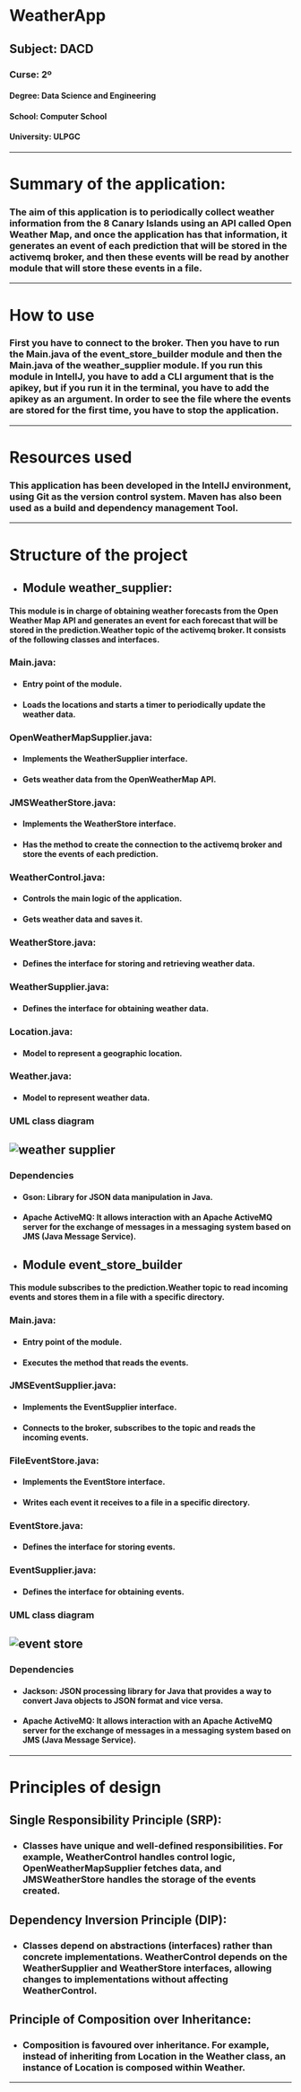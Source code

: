 # WeatherApp

## Subject: DACD
### Curse: 2º

#### Degree: Data Science and Engineering 
#### School: Computer School
#### University: ULPGC

---

# Summary of the application:
### The aim of this application is to periodically collect weather information from the 8 Canary Islands using an API called Open Weather Map, and once the application has that information, it generates an event of each prediction that will be stored in the activemq broker, and then these events will be read by another module that will store these events in a file.

---
# How to use
### First you have to connect to the broker. Then you have to run the Main.java of the event_store_builder module and then the Main.java of the weather_supplier module. If you run this module in IntelIJ, you have to add a CLI argument that is the apikey, but if you run it in the terminal, you have to add the apikey as an argument. In order to see the file where the events are stored for the first time, you have to stop the application.

---

# Resources used
### This application has been developed in the IntelIJ environment, using Git as the version control system. Maven has also been used as a build and dependency management Tool.

---

# Structure of the project

- ## Module weather_supplier:
 #### This module is in charge of obtaining weather forecasts from the Open Weather Map API and generates an event for each forecast that will be stored in the prediction.Weather topic of the activemq broker. It consists of the following classes and interfaces.
### Main.java:
- #### Entry point of the module.
- #### Loads the locations and starts a timer to periodically update the weather data.

### OpenWeatherMapSupplier.java:
- #### Implements the WeatherSupplier interface.
- #### Gets weather data from the OpenWeatherMap API.

### JMSWeatherStore.java:
- #### Implements the WeatherStore interface.
- #### Has the method to create the connection to the activemq broker and store the events of each prediction.

### WeatherControl.java:
- #### Controls the main logic of the application.
- #### Gets weather data and saves it.

### WeatherStore.java:
- #### Defines the interface for storing and retrieving weather data.

### WeatherSupplier.java:
- #### Defines the interface for obtaining weather data.

### Location.java:
- #### Model to represent a geographic location.

### Weather.java:
- #### Model to represent weather data.

### UML class diagram
![weather supplier](weather%20supplier.JPG)
--- 
### Dependencies
- #### Gson: Library for JSON data manipulation in Java.
- #### Apache ActiveMQ: It allows interaction with an Apache ActiveMQ server for the exchange of messages in a messaging system based on JMS (Java Message Service).

- ## Module event_store_builder
#### This module subscribes to the prediction.Weather topic to read incoming events and stores them in a file with a specific directory.
### Main.java:
- #### Entry point of the module.
- #### Executes the method that reads the events.

### JMSEventSupplier.java:
- #### Implements the EventSupplier interface.
- #### Connects to the broker, subscribes to the topic and reads the incoming events.

### FileEventStore.java:
- #### Implements the EventStore interface.
- #### Writes each event it receives to a file in a specific directory.

### EventStore.java:
- #### Defines the interface for storing events.

### EventSupplier.java:
- #### Defines the interface for obtaining events.

### UML class diagram
![event store](event%20store.JPG)
--- 
### Dependencies
- #### Jackson: JSON processing library for Java that provides a way to convert Java objects to JSON format and vice versa.
- #### Apache ActiveMQ: It allows interaction with an Apache ActiveMQ server for the exchange of messages in a messaging system based on JMS (Java Message Service).

--- 

# Principles of design
## Single Responsibility Principle (SRP):
- ### Classes have unique and well-defined responsibilities. For example, WeatherControl handles control logic, OpenWeatherMapSupplier fetches data, and JMSWeatherStore handles the storage of the events created.
## Dependency Inversion Principle (DIP):
- ### Classes depend on abstractions (interfaces) rather than concrete implementations. WeatherControl depends on the WeatherSupplier and WeatherStore interfaces, allowing changes to implementations without affecting WeatherControl.
## Principle of Composition over Inheritance:
- ### Composition is favoured over inheritance. For example, instead of inheriting from Location in the Weather class, an instance of Location is composed within Weather.

---
